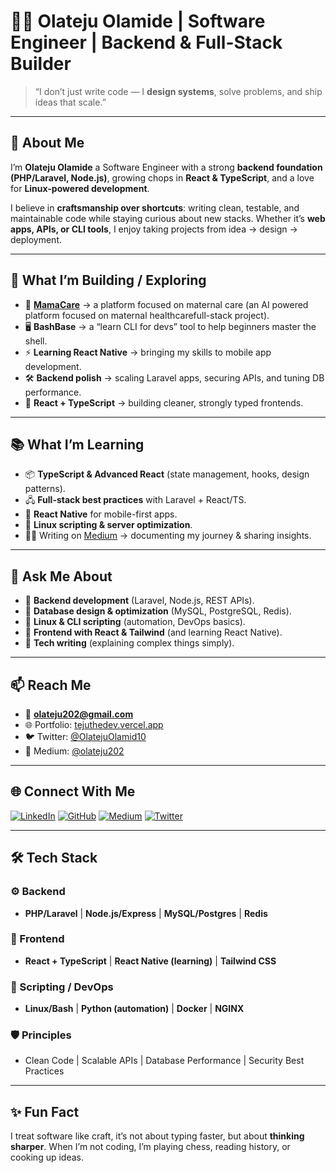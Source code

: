 
# 👨‍💻 Olateju Olamide | Software Engineer | Backend & Full-Stack Builder

> “I don’t just write code — I **design systems**, solve problems, and ship ideas that scale.”

---

## 💫 About Me

I’m **Olateju Olamide** a Software Engineer with a strong **backend foundation (PHP/Laravel, Node.js)**, growing chops in **React & TypeScript**, and a love for **Linux-powered development**.

I believe in **craftsmanship over shortcuts**: writing clean, testable, and maintainable code while staying curious about new stacks. Whether it’s **web apps, APIs, or CLI tools**, I enjoy taking projects from idea → design → deployment.

---

## 🚀 What I’m Building / Exploring

* 🍼 **[MamaCare](#)** → a platform focused on maternal care (an AI powered platform focused on maternal healthcarefull-stack project).
* 🖥️ **BashBase** → a “learn CLI for devs” tool to help beginners master the shell.
* ⚡ **Learning React Native** → bringing my skills to mobile app development.
* 🛠 **Backend polish** → scaling Laravel apps, securing APIs, and tuning DB performance.
* 🎨 **React + TypeScript** → building cleaner, strongly typed frontends.

---

## 📚 What I’m Learning

* 📦 **TypeScript & Advanced React** (state management, hooks, design patterns).
* 🖧 **Full-stack best practices** with Laravel + React/TS.
* 📱 **React Native** for mobile-first apps.
* 🐧 **Linux scripting & server optimization**.
* ✍🏽 Writing on [Medium](https://medium.com/@olateju202) → documenting my journey & sharing insights.

---

## 💬 Ask Me About

* 🚀 **Backend development** (Laravel, Node.js, REST APIs).
* 🧰 **Database design & optimization** (MySQL, PostgreSQL, Redis).
* 🐧 **Linux & CLI scripting** (automation, DevOps basics).
* 🎨 **Frontend with React & Tailwind** (and learning React Native).
* 📝 **Tech writing** (explaining complex things simply).

---

## 📫 Reach Me

* 📧 **[olateju202@gmail.com](mailto:olateju202@gmail.com)**
* 🌐 Portfolio: [tejuthedev.vercel.app](https://tejs-portfolio.vercel.app)
* 🐦 Twitter: [@OlatejuOlamid10](https://x.com/OlatejuOlamid10)
* 📝 Medium: [@olateju202](https://medium.com/@olateju202)

---

## 🌐 Connect With Me

[![LinkedIn](https://img.shields.io/badge/LinkedIn-%230077B5.svg?logo=linkedin\&logoColor=white)](https://www.linkedin.com/in/olateju-olamide-22314a292/)
[![GitHub](https://img.shields.io/badge/GitHub-%23181717.svg?logo=github\&logoColor=white)](https://github.com/tejHacks)
[![Medium](https://img.shields.io/badge/Medium-12100E?logo=medium\&logoColor=white)](https://medium.com/@olateju202)
[![Twitter](https://img.shields.io/badge/Twitter-%231DA1F2.svg?logo=Twitter\&logoColor=white)](https://x.com/OlatejuOlamid10)

---

## 🛠️ Tech Stack

### ⚙️ Backend

* **PHP/Laravel** | **Node.js/Express** | **MySQL/Postgres** | **Redis**

### 🎨 Frontend

* **React + TypeScript** | **React Native (learning)** | **Tailwind CSS**

### 🐧 Scripting / DevOps

* **Linux/Bash** | **Python (automation)** | **Docker** | **NGINX**

### 🛡️ Principles

* Clean Code | Scalable APIs | Database Performance | Security Best Practices

---
## ✨ Fun Fact

I treat software like craft, it’s not about typing faster, but about **thinking sharper**.
When I’m not coding, I’m playing chess, reading history, or cooking up ideas.

